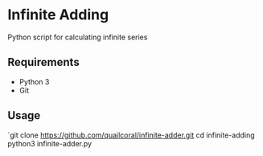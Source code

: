 # Infinite Adding
Python script for calculating infinite series

## Requirements
* Python 3
* Git

## Usage
`git clone https://github.com/quailcoral/infinite-adder.git
cd infinite-adding
python3 infinite-adder.py
